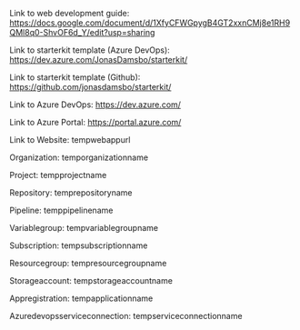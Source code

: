 Link to web development guide: https://docs.google.com/document/d/1XfyCFWGpygB4GT2xxnCMj8e1RH9QMl8q0-ShvOF6d_Y/edit?usp=sharing

Link to starterkit template (Azure DevOps): https://dev.azure.com/JonasDamsbo/starterkit/

Link to starterkit template (Github): https://github.com/jonasdamsbo/starterkit/

Link to Azure DevOps: https://dev.azure.com/

Link to Azure Portal: https://portal.azure.com/

Link to Website: tempwebappurl

Organization: temporganizationname

Project: tempprojectname

Repository: temprepositoryname

Pipeline: temppipelinename

Variablegroup: tempvariablegroupname

Subscription: tempsubscriptionname

Resourcegroup: tempresourcegroupname

Storageaccount: tempstorageaccountname

Appregistration: tempapplicationname

Azuredevopsserviceconnection: tempserviceconnectionname
